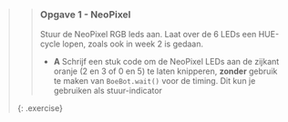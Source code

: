 >> ### Opgave 1 - NeoPixel 
>>
>> Stuur de NeoPixel RGB leds aan. Laat over de 6 LEDs een HUE-cycle lopen, zoals ook in week 2 is gedaan. 
>>
>> - **A** Schrijf een stuk code om de NeoPixel LEDs aan de zijkant oranje (2 en 3 of 0 en 5) te laten knipperen, **zonder** gebruik te maken van ```BoeBot.wait()``` voor de timing. Dit kun je gebruiken als stuur-indicator
>>
>{: .exercise}